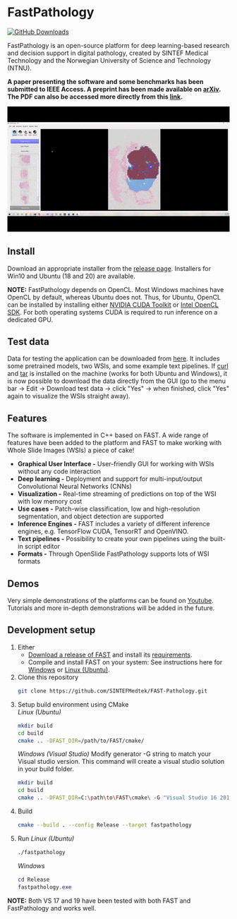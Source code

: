 FastPathology
===================================
[![GitHub Downloads](https://img.shields.io/github/downloads/SINTEFMedtek/FAST-Pathology/total?label=GitHub%20downloads&logo=github)](https://github.com/SINTEFMedtek/FAST-Pathology/releases)

FastPathology is an open-source platform for deep learning-based research and decision support in digital pathology, created by SINTEF Medical Technology and the Norwegian University of Science and Technology (NTNU).

**A paper presenting the software and some benchmarks has been submitted to IEEE Access. A preprint has been made available on [arXiv](https://arxiv.org/abs/2011.06033). The PDF can also be accessed more directly from this [link](https://arxiv.org/pdf/2011.06033.pdf).**

![alt-text](data/Videos/pw_predictions.gif)

Install
-----------------------------------
Download an appropriate installer from the [release page](https://github.com/SINTEFMedtek/FAST-Pathology/releases/). Installers for Win10 and Ubuntu (18 and 20) are available.

**NOTE:** FastPathology depends on OpenCL. Most Windows machines have OpenCL by default, whereas Ubuntu does not. Thus, for Ubuntu, OpenCL can be installed by installing either [NVIDIA CUDA Toolkit](https://developer.nvidia.com/cuda-10.1-download-archive-base) or [Intel OpenCL SDK](https://software.intel.com/content/www/us/en/develop/tools/opencl-sdk.html). For both operating systems CUDA is required to run inference on a dedicated GPU.

Test data
-----------------------------------
Data for testing the application can be downloaded from [here](http://folk.ntnu.no/andpeder/). It includes some pretrained models, two WSIs, and some example text pipelines. If [curl](https://curl.se/) and [tar](https://wiki.haskell.org/How_to_unpack_a_tar_file_in_Windows) is installed on the machine (works for both Ubuntu and Windows), it is now possible to download the data directly from the GUI (go to the menu bar -> Edit -> Download test data -> click "Yes" -> when finished, click "Yes" again to visualize the WSIs straight away).

Features
-----------------------------------
The software is implemented in C++ based on FAST. A wide range of features have been added to the platform and FAST to make working with Whole Slide Images (WSIs) a piece of cake!
* **Graphical User Interface -** User-friendly GUI for working with WSIs without any code interaction
* **Deep learning -** Deployment and support for multi-input/output Convolutional Neural Networks (CNNs)
* **Visualization -** Real-time streaming of predictions on top of the WSI with low memory cost
* **Use cases -** Patch-wise classification, low and high-resolution segmentation, and object detection are supported
* **Inference Engines -** FAST includes a variety of different inference engines, e.g. TensorFlow CUDA, TensorRT and OpenVINO.
* **Text pipelines -** Possibility to create your own pipelines using the built-in script editor
* **Formats -** Through OpenSlide FastPathology supports lots of WSI formats

Demos
-----------------------------------
Very simple demonstrations of the platforms can be found on [Youtube](https://www.youtube.com/channel/UC4GM2KW54-vEZ0M1kH5-oig).
Tutorials and more in-depth demonstrations will be added in the future.

Development setup
-----------------------------------
1. Either
   - [Download a release of FAST](https://github.com/smistad/FAST/releases) and install its [requirements](https://github.com/smistad/FAST/wiki/Requirements).
   - Compile and install FAST on your system: See instructions here for [Windows](https://github.com/smistad/fast/wiki/Windows-instructions) or [Linux (Ubuntu)](https://github.com/smistad/fast/wiki/Linux-instructions).
2. Clone this repository
   ```bash
   git clone https://github.com/SINTEFMedtek/FAST-Pathology.git
   ```
3. Setup build environment using CMake  
   *Linux (Ubuntu)*
   ```bash
   mkdir build
   cd build
   cmake .. -DFAST_DIR=/path/to/FAST/cmake/
   ``` 
   *Windows (Visual Studio)*
   Modify generator -G string to match your Visual studio version. This command will create a visual studio solution in your build folder.
   ```bash
   mkdir build
   cd build
   cmake .. -DFAST_DIR=C:\path\to\FAST\cmake\ -G "Visual Studio 16 2019" -A x64
   ```
4. Build
   ```bash
   cmake --build . --config Release --target fastpathology
   ```
5. Run
   *Linux (Ubuntu)*
   ```bash
   ./fastpathology
   ```
   *Windows*
   ```powershell
   cd Release
   fastpathology.exe
   ```

**NOTE:** Both VS 17 and 19 have been tested with both FAST and FastPathology and works well.

